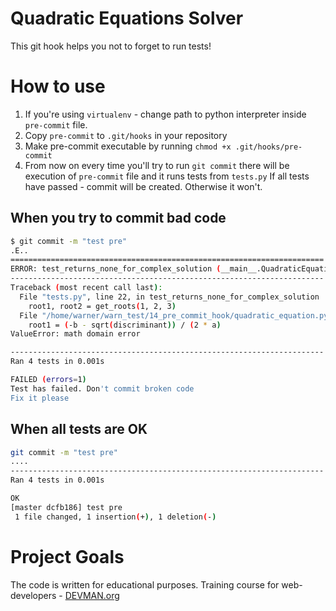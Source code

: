 # Quadratic Equations Solver

This git hook helps you not to forget to run tests!

# How to use

1. If you're using `virtualenv` - change path to python interpreter inside `pre-commit` file.
2. Copy `pre-commit` to `.git/hooks` in your repository
3. Make pre-commit executable by running `chmod +x .git/hooks/pre-commit`
4. From now on every time you'll try to run `git commit` there will be execution of `pre-commit` file and it runs tests from `tests.py`
If all tests have passed - commit will be created. Otherwise it won't.


## When you try to commit bad code

```bash
$ git commit -m "test pre"
.E..
======================================================================
ERROR: test_returns_none_for_complex_solution (__main__.QuadraticEquationTestCase)
----------------------------------------------------------------------
Traceback (most recent call last):
  File "tests.py", line 22, in test_returns_none_for_complex_solution
    root1, root2 = get_roots(1, 2, 3)
  File "/home/warner/warn_test/14_pre_commit_hook/quadratic_equation.py", line 6, in get_roots
    root1 = (-b - sqrt(discriminant)) / (2 * a)
ValueError: math domain error

----------------------------------------------------------------------
Ran 4 tests in 0.001s

FAILED (errors=1)
Test has failed. Don't commit broken code
Fix it please
```

## When all tests are OK
```bash
git commit -m "test pre"
....
----------------------------------------------------------------------
Ran 4 tests in 0.001s

OK
[master dcfb186] test pre
 1 file changed, 1 insertion(+), 1 deletion(-)
```

# Project Goals

The code is written for educational purposes. Training course for web-developers - [DEVMAN.org](https://devman.org)
